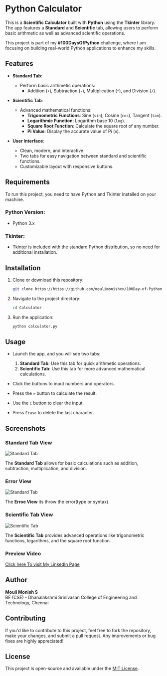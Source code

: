 
# Python  Calculator

This is a **Scientific Calculator** built with **Python** using the **Tkinter** library. The app features a **Standard** and **Scientific** tab, allowing users to perform basic arithmetic as well as advanced scientific operations. 

This project is part of my **#100DaysOfPython** challenge, where I am focusing on building real-world Python applications to enhance my skills.

## Features

- **Standard Tab**: 
  - Perform basic arithmetic operations: 
    - Addition (`+`), Subtraction (`-`), Multiplication (`*`), and Division (`/`).
  
- **Scientific Tab**: 
  - Advanced mathematical functions:
    - **Trigonometric Functions**: Sine (`sin`), Cosine (`cos`), Tangent (`tan`).
    - **Logarithmic Function**: Logarithm base 10 (`log`).
    - **Square Root Function**: Calculate the square root of any number.
    - **Pi Value**: Display the accurate value of Pi (`π`).
  
- **User Interface**:
  - Clean, modern, and interactive.
  - Two tabs for easy navigation between standard and scientific functions.
  - Customizable layout with responsive buttons.

## Requirements

To run this project, you need to have Python and Tkinter installed on your machine.

### Python Version:
- Python 3.x

### Tkinter:
- Tkinter is included with the standard Python distribution, so no need for additional installation.

## Installation

1. Clone or download this repository:

    ```bash
    git clone https://https://github.com/moulimonishxx/100Day-of-Python/tree/main/Calculator
    ```

2. Navigate to the project directory:

    ```bash
    cd Calculator
    ```

3. Run the application:

    ```bash
    python calculator.py
    ```

## Usage

- Launch the app, and you will see two tabs:
  1. **Standard Tab**: Use this tab for quick arithmetic operations.
  2. **Scientific Tab**: Use this tab for more advanced mathematical calculations.

- Click the buttons to input numbers and operators.
- Press the `=` button to calculate the result.
- Use the `C` button to clear the input.
- Press `Erase` to delete the last character.

## Screenshots

### Standard Tab View

![Standard Tab](https://i.ibb.co/Rp9HmmK/Screenshot-2024-12-26-150538.png)

The **Standard Tab** allows for basic calculations such as addition, subtraction, multiplication, and division.

### Error View

![Standard Tab](https://i.ibb.co/bzKqkhp/Screenshot-2024-12-26-150615.png)

The **Erroe View** its throw the error(type or syntax).


### Scientific Tab View

![Scientific Tab](https://i.ibb.co/0QTWGMZ/Screenshot-2024-12-26-150557.png)

The **Scientific Tab** provides advanced operations like trigonometric functions, logarithms, and the square root function.

### Preview Video

<a href="https://www.linkedin.com/embed/feed/update/urn:li:ugcPost:7277983707968192513">Click here To visit My LinkedIn Page </a>


## Author

**Mouli Monish S**  
BE (CSE) - Dhanalakshmi Srinivasan College of Engineering and Technology, Chennai

## Contributing

If you'd like to contribute to this project, feel free to fork the repository, make your changes, and submit a pull request. Any improvements or bug fixes are highly appreciated!

## License

This project is open-source and available under the [MIT License](LICENSE).

